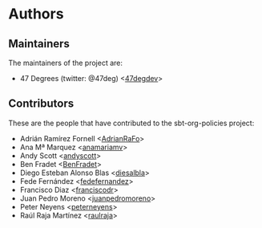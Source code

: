 # Authors

## Maintainers

The maintainers of the project are:

* 47 Degrees (twitter: @47deg) <[47degdev](https://github.com/47degdev)>

## Contributors

These are the people that have contributed to the sbt-org-policies project:

* Adrián Ramírez Fornell <[AdrianRaFo](https://github.com/AdrianRaFo)>
* Ana Mª Marquez <[anamariamv](https://github.com/anamariamv)>
* Andy Scott <[andyscott](https://github.com/andyscott)>
* Ben Fradet <[BenFradet](https://github.com/BenFradet)>
* Diego Esteban Alonso Blas <[diesalbla](https://github.com/diesalbla)>
* Fede Fernández <[fedefernandez](https://github.com/fedefernandez)>
* Francisco Diaz <[franciscodr](https://github.com/franciscodr)>
* Juan Pedro Moreno <[juanpedromoreno](https://github.com/juanpedromoreno)>
* Peter Neyens <[peterneyens](https://github.com/peterneyens)>
* Raúl Raja Martínez <[raulraja](https://github.com/raulraja)>